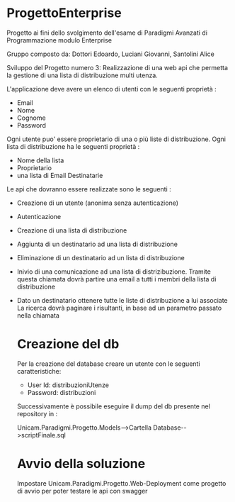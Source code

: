 # ProgettoEnterprise
Progetto ai fini dello svolgimento dell'esame di Paradigmi Avanzati di Programmazione modulo Enterprise

Gruppo composto da: 
Dottori Edoardo, Luciani Giovanni, Santolini Alice


Sviluppo del Progetto numero 3: Realizzazione di una web api che permetta la gestione di una lista di distribuzione multi utenza.

L'applicazione deve avere un elenco di utenti con le seguenti proprietà :
- Email
- Nome 
- Cognome
- Password

Ogni utente puo' essere proprietario di una o più liste di distribuzione.
Ogni lista di distribuzione ha le seguenti proprietà :
- Nome della lista
- Proprietario
- una lista di Email Destinatarie


Le api che dovranno essere realizzate sono le seguenti :
 - Creazione di un utente (anonima senza autenticazione)
 - Autenticazione
 - Creazione di una lista di distribuzione
 - Aggiunta di un destinatario ad una lista di distribuzione
 - Eliminazione di un destinatario ad un lista di distribuzione
 - Inivio di una comunicazione ad una lista di distrizibuzione.
   Tramite questa chiamata dovrà partire una email a tutti i membri della lista di distribuzione

 - Dato un destinatario ottenere tutte le liste di distribuzione a lui associate
   La ricerca dovrà paginare i risultanti, in base ad un parametro passato nella chiamata

   # Creazione del db
   Per la creazione del database creare un utente con le seguenti caratteristiche:
   - User Id: distribuzioniUtenze
   - Password: distribuzioni

    Successivamente è possibile eseguire il dump del db presente nel repository in :

   Unicam.Paradigmi.Progetto.Models-->Cartella Database-->scriptFinale.sql

   # Avvio della soluzione
   Impostare Unicam.Paradigmi.Progetto.Web-Deployment come progetto di avvio per poter testare le api con swagger 
   
